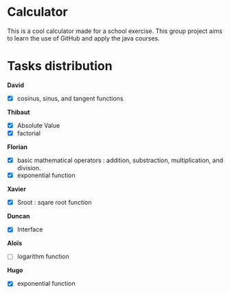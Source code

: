 # Calculator
This is a cool calculator made for a school exercise.
This group project aims to learn the use of GitHub and apply the java courses.

# Tasks distribution

**David**
- [x] cosinus, sinus, and tangent functions 

**Thibaut**
- [x] Absolute Value 
- [x] factorial

**Florian**
- [x] basic mathematical operators : addition, substraction, multiplication, and division.
- [x] exponential function

**Xavier**
- [x] Sroot : sqare root function

**Duncan**
- [x] Interface

**Aloïs**
- [ ] logarithm function

**Hugo**
-[x] exponential function
